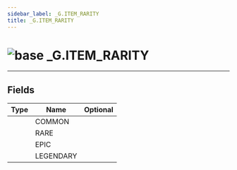 ```yaml
---
sidebar_label: _G.ITEM_RARITY
title: _G.ITEM_RARITY
---
```


# <img src='/img/wiki/base.png' alt='base' data-tag='env-tag' /> _G.ITEM_RARITY


-----------------
## Fields

| Type   | Name | Optional |
| ------ | ---- | -------: |
|  | COMMON |   |
|  | RARE |   |
|  | EPIC |   |
|  | LEGENDARY |   |


